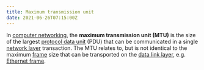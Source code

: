 ```yaml
---
title: Maximum transmission unit
date: 2021-06-26T07:15:00Z
---
```


In [computer networking](20210610054021-computer-network.md), the
**maximum transmission unit (MTU)** is the size of the largest 
[protocol data unit](20210625060029-protocol-data-unit.md) (PDU) that
can be communicated in a single [network layer](20201010184439-layer-3.md)
transaction. The MTU relates to, but is not identical to the maximum 
[frame](20201009144356-frame.md) size that can be transported on the 
[data link layer](20201010184320-layer-2.md), e.g. [Ethernet frame](20210626072017-ethernet-frame.md). 	
